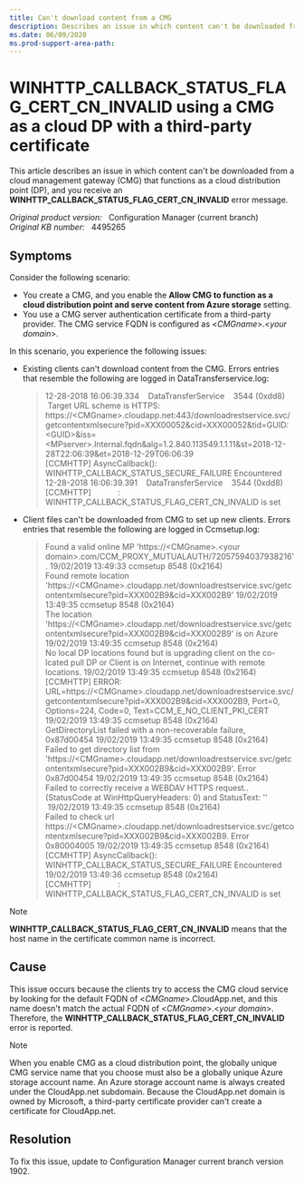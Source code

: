 ```yaml
---
title: Can't download content from a CMG
description: Describes an issue in which content can't be downloaded from a CMG that functions as a cloud DP, and you receive an WINHTTP_CALLBACK_STATUS_FLAG_CERT_CN_INVALID error message.
ms.date: 06/09/2020
ms.prod-support-area-path:
---
```

# WINHTTP_CALLBACK_STATUS_FLAG_CERT_CN_INVALID using a CMG as a cloud DP with a third-party certificate

This article describes an issue in which content can't be downloaded from a cloud management gateway (CMG) that functions as a cloud distribution point (DP), and you receive an **WINHTTP_CALLBACK_STATUS_FLAG_CERT_CN_INVALID** error message.

_Original product version:_ &nbsp; Configuration Manager (current branch)  
_Original KB number:_ &nbsp; 4495265

## Symptoms

Consider the following scenario:

- You create a CMG, and you enable the **Allow CMG to function as a cloud distribution point and serve content from Azure storage** setting.
- You use a CMG server authentication certificate from a third-party provider. The CMG service FQDN is configured as \<*CMGname*>.\<*your domain*>.

In this scenario, you experience the following issues:

- Existing clients can't download content from the CMG. Errors entries that resemble the following are logged in DataTransferservice.log:

  > 12-28-2018 16:06:39.334 &nbsp; &nbsp;DataTransferService &nbsp; &nbsp;3544 (0xdd8) &nbsp; &nbsp;Target URL scheme is HTTPS: https://\<CMGname>.cloudapp.net:443/downloadrestservice.svc/getcontentxmlsecure?pid=XXX00052&cid=XXX00052&tid=GUID:\<GUID>&iss=\<MPserver>.Internal.fqdn&alg=1.2.840.113549.1.1.11&st=2018-12-28T22:06:39&et=2018-12-29T06:06:39  
  > [CCMHTTP] AsyncCallback(): WINHTTP_CALLBACK_STATUS_SECURE_FAILURE Encountered  
  > 12-28-2018 16:06:39.391 &nbsp; &nbsp;DataTransferService &nbsp; &nbsp;3544 (0xdd8)  
  > [CCMHTTP] &nbsp; &nbsp; &nbsp; &nbsp; &nbsp; &nbsp;: WINHTTP_CALLBACK_STATUS_FLAG_CERT_CN_INVALID is set

- Client files can't be downloaded from CMG to set up new clients. Errors entries that resemble the following are logged in Ccmsetup.log:

  > Found a valid online MP 'https://\<CMGname>.\<your domain>.com/CCM_PROXY_MUTUALAUTH/72057594037938216'. 19/02/2019 13:49:33 ccmsetup 8548 (0x2164)  
  > Found remote location 'https://\<CMGname>.cloudapp.net/downloadrestservice.svc/getcontentxmlsecure?pid=XXX002B9&cid=XXX002B9' 19/02/2019 13:49:35 ccmsetup 8548 (0x2164)  
  > The location 'https://\<CMGname>.cloudapp.net/downloadrestservice.svc/getcontentxmlsecure?pid=XXX002B9&cid=XXX002B9' is on Azure 19/02/2019 13:49:35 ccmsetup 8548 (0x2164)  
  > No local DP locations found but is upgrading client on the co-lcated pull DP or Client is on Internet, continue with remote locations. 19/02/2019 13:49:35 ccmsetup 8548 (0x2164)  
  > [CCMHTTP] ERROR: URL=https://\<CMGname>.cloudapp.net/downloadrestservice.svc/getcontentxmlsecure?pid=XXX002B9&cid=XXX002B9, Port=0, Options=224, Code=0, Text=CCM_E_NO_CLIENT_PKI_CERT 19/02/2019 13:49:35 ccmsetup 8548 (0x2164)  
  > GetDirectoryList failed with a non-recoverable failure, 0x87d00454 19/02/2019 13:49:35 ccmsetup 8548 (0x2164)  
  > Failed to get directory list from 'https://\<CMGname>.cloudapp.net/downloadrestservice.svc/getcontentxmlsecure?pid=XXX002B9&cid=XXX002B9'. Error 0x87d00454 19/02/2019 13:49:35 ccmsetup 8548 (0x2164)  
  > Failed to correctly receive a WEBDAV HTTPS request.. (StatusCode at WinHttpQueryHeaders: 0) and StatusText: '' &nbsp;19/02/2019 13:49:35 ccmsetup 8548 (0x2164)  
  > Failed to check url https://\<CMGname>.cloudapp.net/downloadrestservice.svc/getcontentxmlsecure?pid=XXX002B9&cid=XXX002B9. Error 0x80004005 19/02/2019 13:49:35 ccmsetup 8548 (0x2164)  
  > [CCMHTTP] AsyncCallback(): WINHTTP_CALLBACK_STATUS_SECURE_FAILURE Encountered 19/02/2019 13:49:36 ccmsetup 8548 (0x2164)  
  > [CCMHTTP] &nbsp; &nbsp; &nbsp; &nbsp; &nbsp; &nbsp;: WINHTTP_CALLBACK_STATUS_FLAG_CERT_CN_INVALID is set

> [!NOTE]
> **WINHTTP_CALLBACK_STATUS_FLAG_CERT_CN_INVALID** means that the host name in the certificate common name is incorrect.

## Cause

This issue occurs because the clients try to access the CMG cloud service by looking for the default FQDN of \<*CMGname*>.CloudApp.net, and this name doesn't match the actual FQDN of \<*CMGname*>.\<*your domain*>. Therefore, the **WINHTTP_CALLBACK_STATUS_FLAG_CERT_CN_INVALID** error is reported.

> [!NOTE]
> When you enable CMG as a cloud distribution point, the globally unique CMG service name that you choose must also be a globally unique Azure storage account name. An Azure storage account name is always created under the CloudApp.net subdomain. Because the CloudApp.net domain is owned by Microsoft, a third-party certificate provider can't create a certificate for CloudApp.net.

## Resolution

To fix this issue, update to Configuration Manager current branch version 1902.
